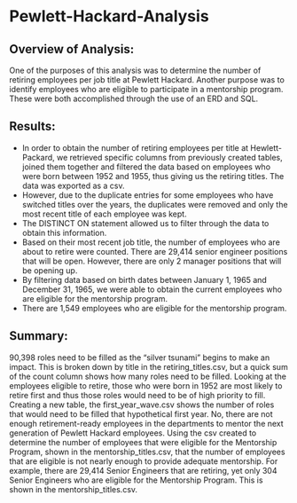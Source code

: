 # Pewlett-Hackard-Analysis

## Overview of Analysis:

One of the purposes of this analysis was to determine the number of retiring employees per job title at Pewlett Hackard. Another purpose was to identify employees who are eligible to participate in a mentorship program. These were both accomplished through the use of an ERD and SQL. 

## Results: 

- In order to obtain the number of retiring employees per title at Hewlett-Packard, we retrieved specific columns from previously created tables, joined them together and filtered the data based on employees who were born between 1952 and 1955, thus giving us the retiring titles. The data was exported as a csv. 
- However, due to the duplicate entries for some employees who have switched titles over the years, the duplicates were removed and only the most recent title of each employee was kept. 
- The DISTINCT ON statement allowed us to filter through the data to obtain this information.
- Based on their most recent job title, the number of employees who are about to retire were counted. There are 29,414 senior engineer positions that will be open. However, there are only 2 manager positions that will be opening up. 
- By filtering data based on birth dates between January 1, 1965 and December 31, 1965, we were able to obtain the current employees who are eligible for the mentorship program. 
- There are 1,549 employees who are eligible for the mentorship program. 

## Summary: 
90,398 roles need to be filled as the “silver tsunami” begins to make an impact. This is broken down by title in the retiring_titles.csv, but a quick sum of the count column shows how many roles need to be filled. Looking at the employees eligible to retire, those who were born in 1952 are most likely to retire first and thus those roles would need to be of high priority to fill. Creating a new table, the first_year_wave.csv shows the number of roles that would need to be filled that hypothetical first year. 
No, there are not enough retirement-ready employees in the departments to mentor the next generation of Pewlett Hackard employees. Using the csv created to determine the number of employees that were eligible for the Mentorship Program, shown in the mentorship_titles.csv, that the number of employees that are eligible is not nearly enough to provide adequate mentorship. For example, there are 29,414 Senior Engineers that are retiring, yet only 304 Senior Engineers who are eligible for the Mentorship Program. This is shown in the mentorship_titles.csv. 
